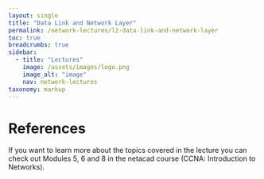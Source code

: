 ```yaml
---
layout: single
title: "Data Link and Network Layer"
permalink: /network-lectures/l2-data-link-and-network-layer
toc: true
breadcrumbs: true
sidebar:
  - title: "Lectures"
    image: /assets/images/logo.png
    image_alt: "image"
    nav: network-lectures
taxonomy: markup
---
```





# References
If you want to learn more about the topics covered in the lecture you can check out Modules 5, 6 and 8 in the netacad course (CCNA: Introduction to Networks).
